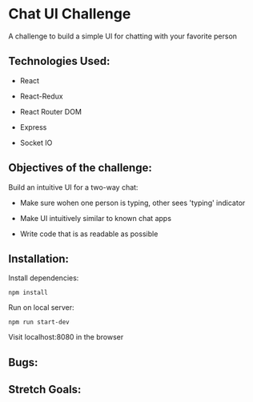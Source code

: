 # Chat UI Challenge

A challenge to build a simple UI for chatting with your favorite person

## Technologies Used:

* React

* React-Redux

* React Router DOM

* Express

* Socket IO


## Objectives of the challenge:

Build an intuitive UI for a two-way chat:

* Make sure wohen one person is typing, other sees 'typing' indicator

* Make UI intuitively similar to known chat apps

* Write code that is as readable as possible

## Installation:

Install dependencies:
```
npm install
```
Run on local server:
```
npm run start-dev
```
Visit localhost:8080 in the browser

## Bugs:


## Stretch Goals:



